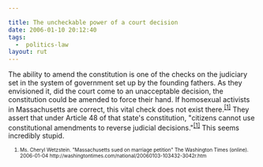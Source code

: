 ```yaml
---

title: The uncheckable power of a court decision
date: 2006-01-10 20:12:40
tags:
  -  politics-law
layout: rut
---
```


The ability to amend the constitution is one of the checks on the judiciary set in the system of government set up by the founding fathers. As they envisioned it, did the court come to an unacceptable decision, the constitution could be amended to force their hand. If homosexual activists in Massachusetts are correct, this vital check does not exist there.<sup><a title="Massachusetts sued on marriage petition" href="http://washingtontimes.com/national/20060103-103432-3042r.htm">[1]</a></sup> They assert that under Article 48 of that state's constitution, "citizens cannot use constitutional amendments to reverse judicial decisions."<sup><a title="Massachusetts sued on marriage petition" href="http://washingtontimes.com/national/20060103-103432-3042r.htm">[1]</a></sup> This seems incredibly stupid.
<ol><font size="-2">
	<li><font size="-2">Ms. Cheryl Wetzstein. "Massachusetts sued on marriage petition" The Washington Times (online). 2006-01-04 http://washingtontimes.com/national/20060103-103432-3042r.htm </font></li>
</font></ol>

